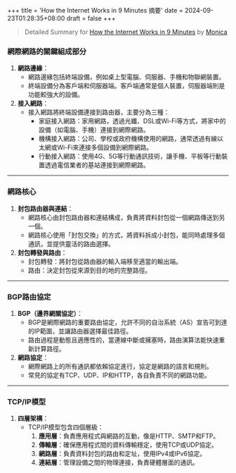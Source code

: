 +++
title = 'How the Internet Works in 9 Minutes 摘要'
date = 2024-09-23T01:28:35+08:00
draft = false
+++

> Detailed Summary for [How the Internet Works in 9 Minutes](https://www.youtube.com/embed/sMHzfigUxz4?autoplay=1) by [Monica](https://monica.im/)

### **網際網路的關鍵組成部分**

1. **網路邊緣**：
    - 網路邊緣包括終端設備，例如桌上型電腦、伺服器、手機和物聯網裝置。
    - 終端設備分為客戶端和伺服器端。客戶端通常是個人裝置，伺服器端則是功能較強大的設備。
2. **接入網路**：
    - 接入網路將終端設備連接到路由器，主要分為三種：
        - 家庭接入網路：家用網路，透過光纖、DSL或Wi-Fi等方式，將家中的設備（如電腦、手機）連接到網際網路。
        - 機構接入網路：公司、學校或政府機構使用的網路，通常透過有線以太網或Wi-Fi來連接多個設備到網際網路。
        - 行動接入網路：使用4G、5G等行動通訊技術，讓手機、平板等行動裝置透過電信業者的基站連接到網際網路。

---

### **網路核心**

1. **封包路由器與連結**：
    - 網路核心由封包路由器和連結構成，負責將資料封包從一個網路傳送到另一個。
    - 網路核心使用「封包交換」的方式，將資料拆成小封包，能同時處理多個通訊，並提供靈活的路由選擇。
2. **封包轉發與路由**：
    - 封包轉發：將封包從路由器的輸入端移至適當的輸出端。
    - 路由：決定封包從來源到目的地的完整路徑。

---

### **BGP路由協定**

1. **BGP（邊界網關協定）**：
    - BGP是網際網路的重要路由協定，允許不同的自治系統（AS）宣告可到達的IP範圍，並讓路由器選擇最佳路徑。
    - 路由過程是動態且適應性的，當連線中斷或擁塞時，路由演算法能快速重新計算路徑。
2. **網路協定**：
    - 網際網路上的所有通訊都依賴協定進行，協定是網路的語言和規則。
    - 常見的協定有TCP、UDP、IP和HTTP，各自負責不同的網路功能。

---

### **TCP/IP模型**

1. **四層架構**：
    - TCP/IP模型包含四個層級：
        1. **應用層**：負責應用程式與網路的互動，像是HTTP、SMTP和FTP。
        2. **傳輸層**：確保應用程式間的資料傳輸穩定，使用TCP或UDP協定。
        3. **網路層**：負責資料封包的路由和定址，使用IPv4或IPv6協定。
        4. **連結層**：管理設備之間的物理連接，負責硬體層面的通訊。
